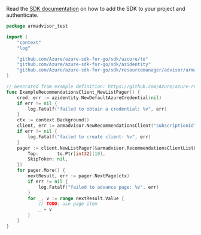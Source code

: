 Read the [SDK documentation](https://github.com/Azure/azure-sdk-for-go/blob/sdk%2Fresourcemanager%2Fadvisor%2Farmadvisor%2Fv1.0.0/sdk/resourcemanager/advisor/armadvisor/README.md) on how to add the SDK to your project and authenticate.

```go
package armadvisor_test

import (
	"context"
	"log"

	"github.com/Azure/azure-sdk-for-go/sdk/azcore/to"
	"github.com/Azure/azure-sdk-for-go/sdk/azidentity"
	"github.com/Azure/azure-sdk-for-go/sdk/resourcemanager/advisor/armadvisor"
)

// Generated from example definition: https://github.com/Azure/azure-rest-api-specs/tree/main/specification/advisor/resource-manager/Microsoft.Advisor/stable/2020-01-01/examples/ListRecommendations.json
func ExampleRecommendationsClient_NewListPager() {
	cred, err := azidentity.NewDefaultAzureCredential(nil)
	if err != nil {
		log.Fatalf("failed to obtain a credential: %v", err)
	}
	ctx := context.Background()
	client, err := armadvisor.NewRecommendationsClient("subscriptionId", cred, nil)
	if err != nil {
		log.Fatalf("failed to create client: %v", err)
	}
	pager := client.NewListPager(&armadvisor.RecommendationsClientListOptions{Filter: nil,
		Top:       to.Ptr[int32](10),
		SkipToken: nil,
	})
	for pager.More() {
		nextResult, err := pager.NextPage(ctx)
		if err != nil {
			log.Fatalf("failed to advance page: %v", err)
		}
		for _, v := range nextResult.Value {
			// TODO: use page item
			_ = v
		}
	}
}
```
